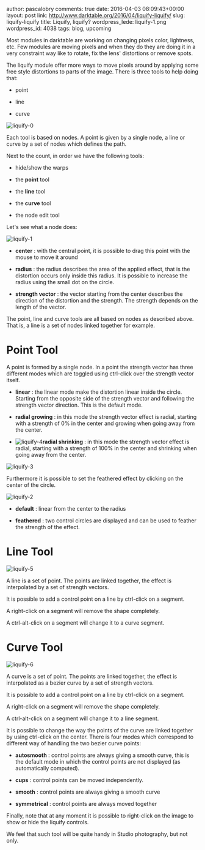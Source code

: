 author: pascalobry
comments: true
date: 2016-04-03 08:09:43+00:00
layout: post
link: http://www.darktable.org/2016/04/liquify-liquify/
slug: liquify-liquify
title: Liquify, liquify?
wordpress_lede: liquify-1.png
wordpress_id: 4038
tags: blog, upcoming

Most modules in darktable are working on changing pixels color, lightness, etc. Few modules are moving pixels and when they do they are doing it in a very constraint way like to rotate, fix the lens' distortions or remove spots.

The liquify module offer more ways to move pixels around by applying some free style distortions to parts of the image. There is three tools to help doing that:



	
  * point

	
  * line

	
  * curve


![liquify-0](https://www.darktable.org/wp-content/uploads/2016/04/liquify-0.png)

Each tool is based on nodes. A point is given by a single node, a line
or curve by a set of nodes which defines the path.

Next to the count, in order we have the following tools:



	
  * hide/show the warps

	
  * the **point** tool

	
  * the **line** tool

	
  * the **curve** tool

	
  * the node edit tool


Let's see what a node does:

![liquify-1](https://www.darktable.org/wp-content/uploads/2016/04/liquify-1-494x320.png)



	
  * **center** : with the central point, it is possible to drag this point with the mouse to move it around

	
  * **radius** : the radius describes the area of the applied effect, that is the distortion occurs only inside this radius. It is possible to increase the radius using the small dot on the circle.

	
  * **strength vector** : the vector starting from the center describes the direction of the distortion and the strength. The strength depends on the length of the vector.


The point, line and curve tools are all based on nodes as described above. That is, a line is a set of nodes linked together for example.


# Point Tool


A point is formed by a single node. In a point the strength vector
has three different modes which are toggled using ctrl-click over the
strength vector itself.



	
  * **linear** : the linear mode make the distortion linear inside the circle. Starting from the opposite side of the strength vector and following the strength vector direction. This is the default mode.

	
  * **radial growing** : in this mode the strength vector effect is radial, starting with a strength of 0% in the center and growing when going away from the center.



	
  * ![liquify-4](https://www.darktable.org/wp-content/uploads/2016/04/liquify-4-494x322.png)**radial shrinking** : in this mode the strength vector effect is radial, starting with a strength of 100% in the center and shrinking when going away from the center.


![liquify-3](https://www.darktable.org/wp-content/uploads/2016/04/liquify-3-494x320.png)

Furthermore it is possible to set the feathered effect by clicking on the center of the circle.

![liquify-2](https://www.darktable.org/wp-content/uploads/2016/04/liquify-2-494x322.png)



	
  * **default** : linear from the center to the radius

	
  * **feathered** : two control circles are displayed and can be used to feather the strength of the effect.




# Line Tool


![liquify-5](https://www.darktable.org/wp-content/uploads/2016/04/liquify-5-494x321.png)

A line is a set of point. The points are linked together, the effect is interpolated by a set of strength vectors.

It is possible to add a control point on a line by ctrl-click on a segment.

A right-click on a segment will remove the shape completely.

A ctrl-alt-click on a segment will change it to a curve segment.


# Curve Tool


![liquify-6](https://www.darktable.org/wp-content/uploads/2016/04/liquify-6-494x322.png)

A curve is a set of point. The points are linked together, the effect is interpolated as a bezier curve by a set of strength vectors.

It is possible to add a control point on a line by ctrl-click on a segment.

A right-click on a segment will remove the shape completely.

A ctrl-alt-click on a segment will change it to a line segment.

It is possible to change the way the points of the curve are linked together by using ctrl-click on the center. There is four modes which correspond to different way of handling the two bezier curve points:



	
  * **autosmooth** : control points are always giving a smooth curve, this is the default mode in which the control points are not displayed (as automatically computed).

	
  * **cups** : control points can be moved independently.

	
  * **smooth** : control points are always giving a smooth curve

	
  * **symmetrical** : control points are always moved together


Finally, note that at any moment it is possible to right-click on the image to show or hide the liquify controls.

We feel that such tool will be quite handy in Studio photography, but not only.
